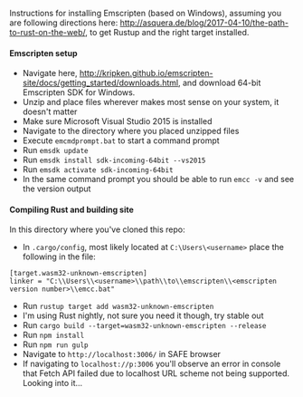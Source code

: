 Instructions for installing Emscripten (based on Windows), assuming you are following directions here: http://asquera.de/blog/2017-04-10/the-path-to-rust-on-the-web/, to get Rustup and the right target installed.

#### Emscripten setup
- Navigate here, http://kripken.github.io/emscripten-site/docs/getting_started/downloads.html, and download 64-bit Emscripten SDK for Windows.
- Unzip and place files wherever makes most sense on your system, it doesn't matter
- Make sure Microsoft Visual Studio 2015 is installed
- Navigate to the directory where you placed unzipped files
- Execute `emcmdprompt.bat` to start a command prompt
- Run `emsdk update`
- Run `emsdk install sdk-incoming-64bit --vs2015`
- Run `emsdk activate sdk-incoming-64bit`
- In the same command prompt you should be able to run `emcc -v` and see the version output

#### Compiling Rust and building site
In this directory where you've cloned this repo:
- In `.cargo/config`, most likely located at `C:\Users\<username>` place the following in the file:
```
[target.wasm32-unknown-emscripten]
linker = "C:\\Users\\<username>\\path\\to\\emscripten\\<emscripten version number>\\emcc.bat"
```
- Run `rustup target add wasm32-unknown-emscripten`
- I'm using Rust nightly, not sure you need it though, try stable out
- Run `cargo build --target=wasm32-unknown-emscripten --release`
- Run `npm install`
- Run `npm run gulp`
- Navigate to `http://localhost:3006/` in SAFE browser
- If navigating to `localhost://p:3006` you'll observe an error in console that Fetch API failed due to localhost URL scheme not being supported. Looking into it...
